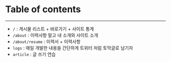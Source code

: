 # Table of contents

---
- `/` : 게시물 리스트 + 바로가기 + 사이트 통계
- `/about` : 이력사항 말고 내 소개와 사이트 소개
- `/about/resume` : 이력서 + 이력사항
- `logs` : 매일 개발한 내용을 간단하게 트위터 처럼 토막글로 남기자
- `article` : 글 쓰기 연습
